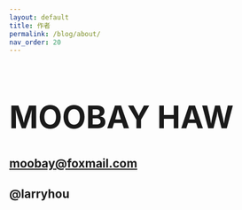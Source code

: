 ```yaml
---
layout: default
title: 作者
permalink: /blog/about/
nav_order: 20
---
```


<h1 style="font-size:4.0em;">MOOBAY HAW</h1>

## moobay@foxmail.com

## @larryhou



